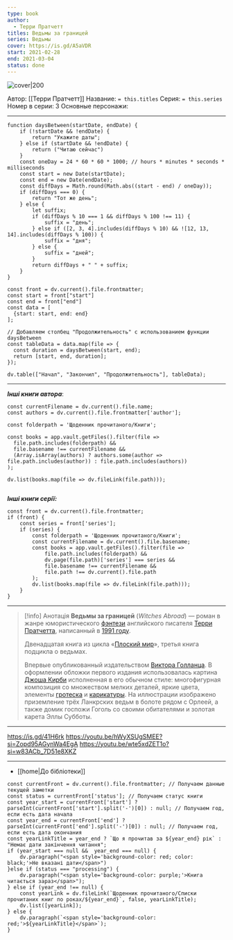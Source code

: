 ```yaml
---
type: book
author:
  - Терри Пратчетт
titles: Ведьмы за границей
series: Ведьмы
cover: https://is.gd/A5aVDR
start: 2021-02-28
end: 2021-03-04
status: done
---
```

![cover|200](Терри%20Пратчетт%20-%20Ведьмы%20за%20границей.jpg)

Автор:  [[Терри Пратчетт]]
Название: `= this.titles`
Серия: `= this.series`
Номер в серии: 3
Основные персонажи:

---
```dataviewjs
function daysBetween(startDate, endDate) {
	if (!startDate && !endDate) { 
		return "Укажите даты"; 
	} else if (startDate && !endDate) {
		return ("Читаю сейчас")
	}
	const oneDay = 24 * 60 * 60 * 1000; // hours * minutes * seconds * milliseconds
	const start = new Date(startDate);
	const end = new Date(endDate);
	const diffDays = Math.round(Math.abs((start - end) / oneDay));
	if (diffDays === 0) {
		return "Тот же день";   
	} else {
		let suffix;     
	    if (diffDays % 10 === 1 && diffDays % 100 !== 11) {
		    suffix = "день";     
	    } else if ([2, 3, 4].includes(diffDays % 10) && ![12, 13, 14].includes(diffDays % 100)) {
			suffix = "дня";     
		} else {       
			suffix = "дней";     
		}          
		return diffDays + " " + suffix;   
	} 
}  

const front = dv.current().file.frontmatter;
const start = front["start"]
const end = front["end"]
const data = [
  {start: start, end: end}
];

// Добавляем столбец "Продолжительность" с использованием функции daysBetween
const tableData = data.map(file => {
  const duration = daysBetween(start, end);
  return [start, end, duration];
});

dv.table(["Начал", "Закончил", "Продолжительность"], tableData);
```
---
***Інші книги автора***:
```dataviewjs
const currentFilename = dv.current().file.name;
const authors = dv.current().file.frontmatter['author'];

const folderpath = 'Щоденник прочитаного/Книги';

const books = app.vault.getFiles().filter(file =>
  file.path.includes(folderpath) &&
  file.basename !== currentFilename &&
  (Array.isArray(authors) ? authors.some(author => file.path.includes(author)) : file.path.includes(authors))
);

dv.list(books.map(file => dv.fileLink(file.path)));


```
***Інші книги серії:***
```dataviewjs
const front = dv.current().file.frontmatter;
if (front) {
	const series = front['series'];
	if (series) {
		const folderpath = 'Щоденник прочитаного/Книги';
		const currentFilename = dv.current().file.basename;
		const books = app.vault.getFiles().filter(file =>  
			file.path.includes(folderpath) && 
			dv.page(file.path)['series'] === series && 
			file.basename !== currentFilename &&
			file.path !== dv.current().file.path 
		);
		dv.list(books.map(file => dv.fileLink(file.path)));
	}
}

```

---
>[!info] Анотація
>**Ведьмы за границей** (_Witches Abroad_) — роман в жанре юмористического [фэнтези](https://ru.wikipedia.org/wiki/%D0%A4%D1%8D%D0%BD%D1%82%D0%B5%D0%B7%D0%B8) английского писателя [Терри Пратчетта](https://ru.wikipedia.org/wiki/%D0%A2%D0%B5%D1%80%D1%80%D0%B8_%D0%9F%D1%80%D0%B0%D1%82%D1%87%D0%B5%D1%82%D1%82), написанный в [1991 году](https://ru.wikipedia.org/wiki/1991_%D0%B3%D0%BE%D0%B4_%D0%B2_%D0%BB%D0%B8%D1%82%D0%B5%D1%80%D0%B0%D1%82%D1%83%D1%80%D0%B5).
>
>Двенадцатая книга из цикла «[Плоский мир](https://ru.wikipedia.org/wiki/%D0%9F%D0%BB%D0%BE%D1%81%D0%BA%D0%B8%D0%B9_%D0%BC%D0%B8%D1%80)», третья книга подцикла о ведьмах.
>
>Впервые опубликованный издательством [Виктора Голланца](https://ru.wikipedia.org/wiki/%D0%93%D0%BE%D0%BB%D0%BB%D0%B0%D0%BD%D1%86,_%D0%92%D0%B8%D0%BA%D1%82%D0%BE%D1%80). В оформлении обложки первого издания использовалась картина [Джоша Кирби](https://ru.wikipedia.org/w/index.php?title=%D0%94%D0%B6%D0%BE%D1%88_%D0%9A%D0%B8%D1%80%D0%B1%D0%B8&action=edit&redlink=1) исполненная в его обычном стиле: многофигурная композиция со множеством мелких деталей, яркие цвета, элементы [гротеска](https://ru.wikipedia.org/wiki/%D0%93%D1%80%D0%BE%D1%82%D0%B5%D1%81%D0%BA) и [карикатуры](https://ru.wikipedia.org/wiki/%D0%9A%D0%B0%D1%80%D0%B8%D0%BA%D0%B0%D1%82%D1%83%D1%80%D0%B0). На иллюстрации изображено приземление трёх Ланкрских ведьм в болоте рядом с Орлеей, а также домик госпожи Гоголь со своими обитателями и золотая карета Эллы Субботы.

****
https://is.gd/41H6rk
https://youtu.be/hWyXSUgSMEE?si=Zopd95AGynWa4EgA
https://youtu.be/wte5xdZET1o?si=w83ACb_7D51e8XKZ
****
- [[home|До бібліотеки]]

```dataviewjs
const currentFront = dv.current().file.frontmatter; // Получаем данные текущей заметки 
const status = currentFront['status']; // Получаем статус книги 
const year_start = currentFront['start'] ? parseInt(currentFront['start'].split('-')[0]) : null; // Получаем год, если есть дата начала 
const year_end = currentFront['end'] ? parseInt(currentFront['end'].split('-')[0]) : null; // Получаем год, если есть дата окончания 
const yearLinkTitle = year_end ? `Що я прочитав за ${year_end} рік` : "Немає дати закінчення читання"; 
if (year_start === null &&  year_end === null) {
	dv.paragraph("<span style='background-color: red; color: black;'>Не вказані дати</span>")
}else if (status === "processing") { 
	dv.paragraph("<span style='background-color: purple;'>Книга читається зараз</span>");
} else if (year_end !== null) { 
	const yearLink = dv.fileLink(`Щоденник прочитаного/Списки прочитаних книг по роках/${year_end}`, false, yearLinkTitle); 
	dv.list([yearLink]); 
} else { 
	dv.paragraph(`<span style='background-color: red;'>${yearLinkTitle}</span>`);
}
```